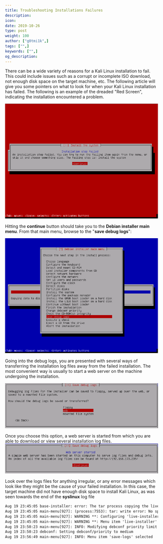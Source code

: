 ```yaml
---
title: Troubleshooting Installations Failures
description:
icon:
date: 2019-10-26
type: post
weight: 100
author: ["g0tmi1k",]
tags: ["",]
keywords: ["",]
og_description:
---
```


There can be a wide variety of reasons for a Kali Linux installation to fail. This could include issues such as a corrupt or incomplete ISO download, not enough disk space on the target machine, etc. The following article will give you some pointers on what to look for when your Kali Linux installation has failed. The following is an example of the dreaded "Red Screen", indicating the installation encountered a problem.

![failed-kali-install](failed-kali-install.png)

Hitting the **continue** button should take you to the **Debian installer main menu**. From that main menu, browse to the "**save debug logs**":

![failed-install-kali-linux-00](failed-install-kali-linux-001.png)

Going into the debug logs, you are presented with several ways of transferring the installation log files away from the failed installation. The most convenient way is usually to start a web server on the machine undergoing the installation.

![failed-linux-installed-transfer-method](failed-linux-installed-transfer-method.png)

Once you choose this option, a web server is started from which you are able to download or view several installation log files.
![install-log-download](install-log-download.png)

Look over the logs files for anything irregular, or any error messages which look like they might be the cause of your failed installation. In this case, the target machine did not have enough disk space to install Kali Linux, as was seen towards the end of the **syslinux** log file

```html
Aug 19 23:45:05 base-installer: error: The tar process copying the live system failed (only 152937 out of 286496 files have been copied, last file was ).
Aug 19 23:45:05 main-menu[927]: (process:7553): tar: write error: No space left on device
Aug 19 23:45:05 main-menu[927]: WARNING **: Configuring 'live-installer' failed with error code 1
Aug 19 23:45:05 main-menu[927]: WARNING **: Menu item 'live-installer' failed.
Aug 19 23:50:23 main-menu[927]: INFO: Modifying debconf priority limit from 'high' to 'medium'
Aug 19 23:50:23 debconf: Setting debconf/priority to medium
Aug 19 23:56:49 main-menu[927]: INFO: Menu item 'save-logs' selected
```
